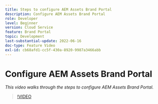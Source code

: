 ```yaml
---
title: Steps to configure AEM Assets Brand Portal
description: Configure AEM Assets Brand Portal
role: Developer
level: Beginner
version: Cloud Service
feature: Brand Portal
topic: Development
last-substantial-update: 2022-06-16
doc-type: Feature Video
exl-id: cb68afd1-cc5f-430a-8920-9987a3466abb
---
```

# Configure AEM Assets Brand Portal

*This video walks through the steps to configure AEM Assets Brand Portal.*

>[!VIDEO](https://video.tv.adobe.com/v/335448?quality=12&learn=on)
